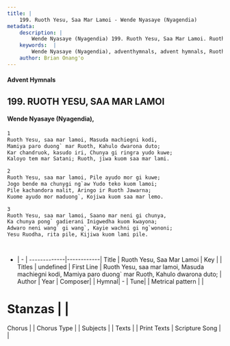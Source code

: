 ```yaml
---
title: |
    199. Ruoth Yesu, Saa Mar Lamoi - Wende Nyasaye (Nyagendia)
metadata:
    description: |
        Wende Nyasaye (Nyagendia) 199. Ruoth Yesu, Saa Mar Lamoi. Ruoth Yesu, saa mar lamoi, Masuda machiegni kodi, Mamiya paro duong` mar Ruoth, Kahulo dwarona duto; Kar chandruok, kasudo iri, Chunya gi ringra yudo kuwe; Kaloyo tem mar Satani; Ruoth, jiwa kuom saa mar lami.  
    keywords:  |
        Wende Nyasaye (Nyagendia), adventhymnals, advent hymnals, Ruoth Yesu, Saa Mar Lamoi, Ruoth Yesu, saa mar lamoi, Masuda machiegni kodi, Mamiya paro duong` mar Ruoth, Kahulo dwarona duto;. 
    author: Brian Onang'o
---
```


#### Advent Hymnals
## 199. RUOTH YESU, SAA MAR LAMOI
####  Wende Nyasaye (Nyagendia),

```txt
1
Ruoth Yesu, saa mar lamoi, Masuda machiegni kodi,
Mamiya paro duong` mar Ruoth, Kahulo dwarona duto;
Kar chandruok, kasudo iri, Chunya gi ringra yudo kuwe;
Kaloyo tem mar Satani; Ruoth, jiwa kuom saa mar lami.

2
Ruoth Yesu, saa mar lamoi, Pile ayudo mor gi kuwe;
Jogo bende ma chunygi ng`aw Yudo teko kuom lamoi;
Pile kachandora malit, Aringo ir Ruoth Jawarna;
Kuome ayudo mor maduong`, Kojiwa kuom saa mar lemo.

3
Ruoth Yesu, saa mar lamoi, Saano mar neni gi chunya,
Ka chunya pong` gadierani Inigwedha kuom kwayona;
Adwaro neni wang` gi wang`, Kayie wachni gi ng`wononi;
Yesu Ruodha, rita pile, Kijiwa kuom lami pile.




```

- |   -  |
-------------|------------|
Title | Ruoth Yesu, Saa Mar Lamoi |
Key |  |
Titles | undefined |
First Line | Ruoth Yesu, saa mar lamoi, Masuda machiegni kodi, Mamiya paro duong` mar Ruoth, Kahulo dwarona duto; |
Author | 
Year | 
Composer| |
Hymnal|  - |
Tune|  |
Metrical pattern | |
# Stanzas |  |
Chorus |  |
Chorus Type |  |
Subjects | |
Texts |  |
Print Texts | 
Scripture Song |  |
    

